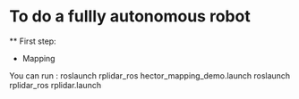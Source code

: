 To do a fullly autonomous robot
=====================================================================

** First step:
* Mapping
  
You can run : 
	roslaunch rplidar_ros hector_mapping_demo.launch
	roslaunch rplidar_ros rplidar.launch
